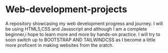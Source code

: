# Web-development-projects
A repository showcasing my web development progress and journey. I will be using HTML5,CSS and Javascript and although I am a complete beginner,i hope to learn more and more by hands-on practice. I will try to soon switch up to BOOTSTRAP AND TAILWINDCSS as I become a little more proficent in making websites from the sratch.
